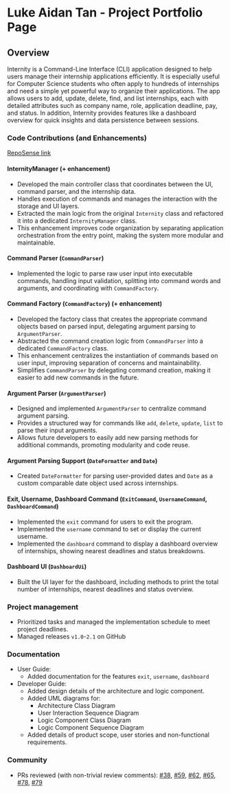 # Luke Aidan Tan - Project Portfolio Page

## Overview
Internity is a Command-Line Interface (CLI) application designed to help users manage their internship applications efficiently. 
It is especially useful for Computer Science students who often apply to hundreds of internships and need a simple yet powerful 
way to organize their applications.
The app allows users to add, update, delete, find, and list internships, each with detailed 
attributes such as company name, role, application deadline, pay, and status. In addition, Internity provides features 
like a dashboard overview for quick insights and data persistence between sessions.

### Code Contributions (and Enhancements)
[RepoSense link](https://nus-cs2113-ay2526s1.github.io/tp-dashboard/?search=&sort=groupTitle&sortWithin=title&timeframe=commit&mergegroup=&groupSelect=groupByRepos&breakdown=true&checkedFileTypes=docs~functional-code~test-code~other&since=2025-09-19T00%3A00%3A00&filteredFileName=&tabOpen=true&tabType=authorship&tabAuthor=lukeai-tan&tabRepo=AY2526S1-CS2113-W14-4%2Ftp%5Bmaster%5D&authorshipIsMergeGroup=false&authorshipFileTypes=docs~functional-code~test-code~other&authorshipIsBinaryFileTypeChecked=false&authorshipIsIgnoredFilesChecked=false)
#### InternityManager (+ enhancement)
- Developed the main controller class that coordinates between the UI, command parser, and the internship data.
- Handles execution of commands and manages the interaction with the storage and UI layers.
- Extracted the main logic from the original `Internity` class and refactored it into a dedicated `InternityManager` class.
- This enhancement improves code organization by separating application orchestration from the entry point, making
the system more modular and maintainable.

#### Command Parser (`CommandParser`)
- Implemented the logic to parse raw user input into executable commands, handling input validation,
  splitting into command words and arguments, and coordinating with `CommandFactory`.

#### Command Factory (`CommandFactory`) (+ enhancement)
- Developed the factory class that creates the appropriate command objects based on parsed input,
  delegating argument parsing to `ArgumentParser`.
- Abstracted the command creation logic from `CommandParser` into a dedicated `CommandFactory` class.
- This enhancement centralizes the instantiation of commands based on user input, improving separation of concerns and
maintainability.
- Simplifies `CommandParser` by delegating command creation, making it easier to add new commands in the future.

#### Argument Parser (`ArgumentParser`) 
- Designed and implemented `ArgumentParser` to centralize command argument parsing.
- Provides a structured way for commands like `add`, `delete`, `update`, `list` to parse their input arguments.
- Allows future developers to easily add new parsing methods for additional commands, promoting modularity and
code reuse.

#### Argument Parsing Support (`DateFormatter` and `Date`)
- Created `DateFormatter` for parsing user-provided dates and `Date` as a custom comparable date object
  used across internships.

#### Exit, Username, Dashboard Command (`ExitCommand`, `UsernameCommand`, `DashboardCommand`)
- Implemented the `exit` command for users to exit the program.
- Implemented the `username` command to set or display the current username.
- Implemented the `dashboard` command to display a dashboard overview of internships, showing nearest deadlines and status
  breakdowns.

#### Dashboard UI (`DashboardUi`)
- Built the UI layer for the dashboard, including methods to print the total number of internships,
  nearest deadlines and status overview.

### Project management
- Prioritized tasks and managed the implementation schedule to meet project deadlines.
- Managed releases `v1.0`-`2.1` on GitHub

### Documentation
- User Guide:
    - Added documentation for the features `exit`, `username`, `dashboard`
- Developer Guide:
    - Added design details of the architecture and logic component.
    - Added UML diagrams for:
      - Architecture Class Diagram
      - User Interaction Sequence Diagram
      - Logic Component Class Diagram
      - Logic Component Sequence Diagram
    - Added details of product scope, user stories and non-functional requirements.

### Community
- PRs reviewed (with non-trivial review comments):
[#38](https://github.com/AY2526S1-CS2113-W14-4/tp/pull/38),
[#59](https://github.com/AY2526S1-CS2113-W14-4/tp/pull/59),
[#62](https://github.com/AY2526S1-CS2113-W14-4/tp/pull/62),
[#65](https://github.com/AY2526S1-CS2113-W14-4/tp/pull/65),
[#78](https://github.com/AY2526S1-CS2113-W14-4/tp/pull/78),
[#79](https://github.com/AY2526S1-CS2113-W14-4/tp/pull/79)
